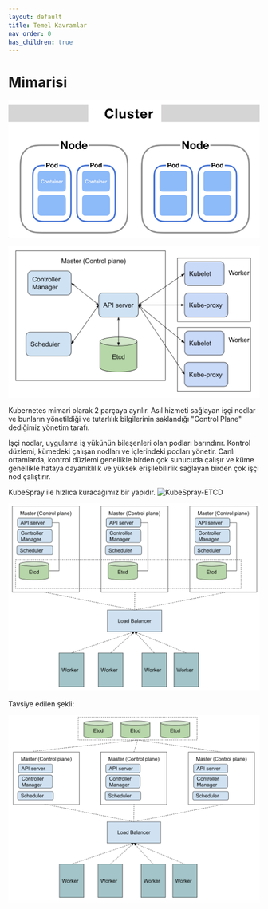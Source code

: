```yaml
---
layout: default
title: Temel Kavramlar
nav_order: 0
has_children: true
---
```


# Mimarisi

![Cluster](../../kaynaklar/nodes.png)


![Cluster](../../kaynaklar/cluster.png)


Kubernetes mimari olarak 2 parçaya ayrılır. Asıl hizmeti sağlayan işçi nodlar ve bunların yönetildiği ve tutarlılık bilgilerinin saklandığı "Control Plane" dediğimiz yönetim tarafı.

İşçi nodlar, uygulama iş yükünün bileşenleri olan podları barındırır. Kontrol düzlemi, kümedeki çalışan nodları ve içlerindeki podları yönetir. Canlı ortamlarda, kontrol düzlemi genellikle birden çok sunucuda çalışır ve küme genellikle hataya dayanıklılık ve yüksek erişilebilirlik sağlayan birden çok işçi nod çalıştırır.

KubeSpray ile hızlıca kuracağımız bir yapıdır.
![KubeSpray-ETCD](https://www.youtube.com/watch?v=JdgQAsEItTc)

![Cluster-ETCD](../../kaynaklar/stacked_etcd_cluster.png)

Tavsiye edilen şekli:

![ETCD Dışarıda](../../kaynaklar/external_etcd.png)